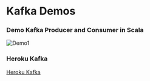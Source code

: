 # Kafka Demos

###  Demo Kafka Producer and Consumer in Scala 
![Demo1](img/kafka-1.gif)

### Heroku Kafka
[Heroku Kafka](https://mohan-chinnappan-n2.github.io/2019/kafka/HerokuKafka.html)

